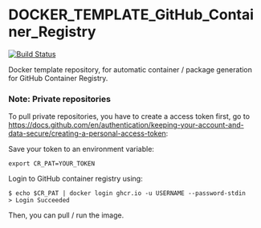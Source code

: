 # DOCKER_TEMPLATE_GitHub_Container_Registry

[![Build Status](https://github.com/julkramer3g/docker_template_cgr/workflows/main.yml/badge.svg)](https://github.com/julkramer3g/docker_template_cgr/actions)

Docker template repository, for automatic container / package generation for GitHub Container Registry.

### Note: Private repositories
To pull private repositories, you have to create a access token first, go to https://docs.github.com/en/authentication/keeping-your-account-and-data-secure/creating-a-personal-access-token:

Save your token to an environment variable:
```
export CR_PAT=YOUR_TOKEN
```

Login to GitHub container registry using:
```
$ echo $CR_PAT | docker login ghcr.io -u USERNAME --password-stdin
> Login Succeeded
```

Then, you can pull / run the image.